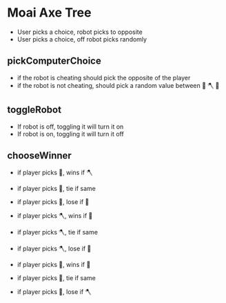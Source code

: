 # Moai Axe Tree

- User picks a choice, robot picks to opposite
- User picks a choice, off robot picks randomly

## pickComputerChoice

- if the robot is cheating should pick the opposite of the player
- if the robot is not cheating, should pick a random value between 🗿 🪓 🌳

## toggleRobot

- If robot is off, toggling it will turn it on
- If robot is on, toggling it will turn it off

## chooseWinner

- if player picks 🗿, wins if 🪓
- if player picks 🗿, tie if same
- if player picks 🗿, lose if 🌳

- if player picks 🪓, wins if 🌳
- if player picks 🪓, tie if same
- if player picks 🪓, lose if 🗿

- if player picks 🌳, wins if 🗿
- if player picks 🌳, tie if same
- if player picks 🌳, lose if 🪓
